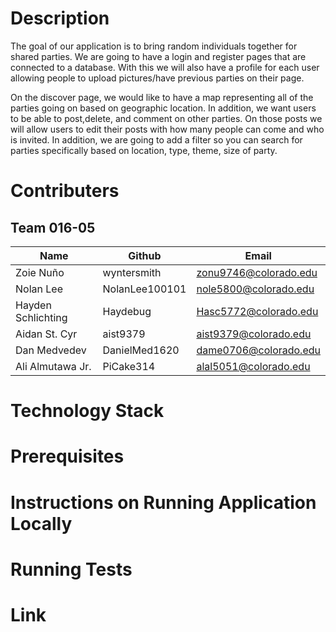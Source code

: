 # Description
The goal of our application is to bring random individuals together for shared parties. We are going to have a login and register pages that are connected to a database. With this we will also have a profile for each user allowing people to upload pictures/have previous parties on their page.

On the discover page, we would like to have a map representing all of the parties going on based on geographic location. In addition, we want users to be able to post,delete, and comment on other parties. On those posts we will allow users to edit their posts with how many people can come and who is invited. In addition, we are going to add a filter so you can search for parties specifically based on location, type, theme, size of party.


# Contributers
## Team 016-05
|Name               |Github        |Email                     |
|-------------------|------------- |--------------------------|
|Zoie Nuño          |wyntersmith   |zonu9746@colorado.edu     |
|Nolan Lee          |NolanLee100101|nole5800@colorado.edu     |
|Hayden Schlichting |Haydebug      |Hasc5772@colorado.edu     |
|Aidan St. Cyr      |aist9379      |aist9379@colorado.edu     |
|Dan Medvedev       |DanielMed1620 |dame0706@colorado.edu     |
|Ali Almutawa Jr.   |PiCake314     |alal5051@colorado.edu     |

# Technology Stack


# Prerequisites


# Instructions on Running Application Locally


# Running Tests


# Link